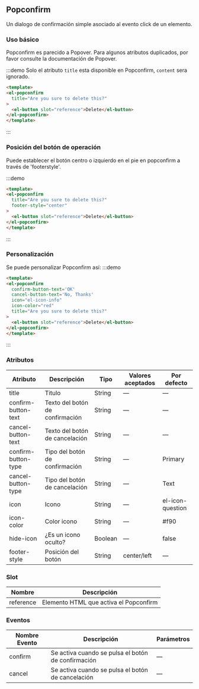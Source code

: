 ## Popconfirm 

Un dialogo de confirmación simple asociado al evento click de un elemento.

### Uso básico

Popconfirm es parecido a Popover. Para algunos atributos duplicados, por favor consulte la documentación de Popover.

:::demo Solo el atributo  `title`  esta disponible en Popconfirm, `content` sera ignorado.
```html
<template>
<el-popconfirm
  title="Are you sure to delete this?"
>
  <el-button slot="reference">Delete</el-button>
</el-popconfirm>
</template>
````
:::

### Posición del botón de operación

Puede establecer el botón centro o izquierdo en el pie en popconfirm a través de 'footerstyle'.

:::demo
```html
<template>
<el-popconfirm
  title="Are you sure to delete this?"
  footer-style="center"
>
  <el-button slot="reference">Delete</el-button>
</el-popconfirm>
</template>
```
:::

### Personalización
Se puede personalizar Popconfirm así:
:::demo

```html
<template>
<el-popconfirm
  confirm-button-text='OK'
  cancel-button-text='No, Thanks'
  icon="el-icon-info"
  icon-color="red"
  title="Are you sure to delete this?"
>
  <el-button slot="reference">Delete</el-button>
</el-popconfirm>
</template>
```
:::

### Atributos
| Atributo     | Descripción | Tipo    | Valores aceptados | Por defecto |
|--------------------|----------------------------------------------------------|-------------------|-------------|--------|
|  title              | Titulo | String | — | — |
|  confirm-button-text              | Texto del botón de confirmación | String | — | — |
|  cancel-button-text              | Texto del botón de cancelación | String | — | — |
|  confirm-button-type              | Tipo del botón de confirmación | String | — | Primary |
|  cancel-button-type              | Tipo del botón de cancelación | String | — | Text |
|  icon              | Icono | String | — | el-icon-question |
|  icon-color              | Color icono | String | — | #f90 |
|  hide-icon              | ¿Es un icono oculto? | Boolean | — | false |
| footer-style        |  Posición del botón  | String  | center/left | — |

### Slot
| Nombre | Descripción |
|--- | ---|
| reference | Elemento HTML que activa el Popconfirm |

### Eventos
| Nombre Evento | Descripción | Parámetros |
|---------|--------|---------|
| confirm | Se activa cuando se pulsa el botón de confirmación | — |
| cancel | Se activa cuando se pulsa el botón de cancelación | — |